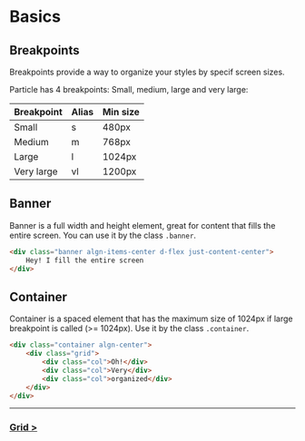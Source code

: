 # Basics

## Breakpoints

Breakpoints provide a way to organize your styles by specif screen sizes.

Particle has 4 breakpoints: Small, medium, large and very large:

| Breakpoint | Alias | Min size |
|------------|-------|----------|
| Small      | s     | 480px    |
| Medium     | m     | 768px    |
| Large      | l     | 1024px   |
| Very large | vl    | 1200px   |

## Banner

Banner is a full width and height element, great for content that fills the entire screen. You can use it by the class `.banner`.

```html
<div class="banner algn-items-center d-flex just-content-center">
    Hey! I fill the entire screen
</div>
```

## Container

Container is a spaced element that has the maximum size of 1024px if large breakpoint is called (>= 1024px). Use it by the class `.container`.

```html
<div class="container algn-center">
    <div class="grid">
        <div class="col">Oh!</div>
        <div class="col">Very</div>
        <div class="col">organized</div>
    </div>
</div>
```

---

### [Grid >](grid.md)